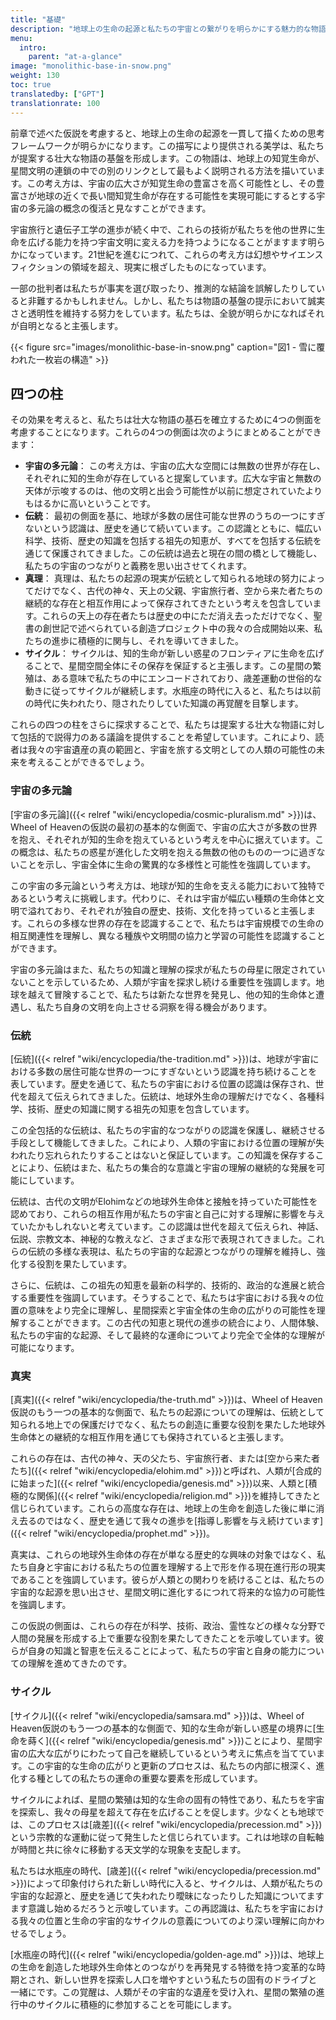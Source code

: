 ```yaml
---
title: "基礎"
description: "地球上の生命の起源と私たちの宇宙との繋がりを明らかにする魅力的な物語を探求してください。宇宙の多元論、祖先の知恵、天界の存在、星間繁殖といった概念に没頭しながら、人類の未来が宇宙を旅する文明としてどのような可能性を秘めているのかを考えましょう。"
menu:
  intro:
    parent: "at-a-glance"
image: "monolithic-base-in-snow.png"
weight: 130
toc: true
translatedby: ["GPT"]
translationrate: 100
---
```


前章で述べた仮説を考慮すると、地球上の生命の起源を一貫して描くための思考フレームワークが明らかになります。この描写により提供される美学は、私たちが提案する壮大な物語の基盤を形成します。この物語は、地球上の知覚生命が、星間文明の連鎖の中での別のリンクとして最もよく説明される方法を描いています。この考え方は、宇宙の広大さが知覚生命の豊富さを高く可能性とし、その豊富さが地球の近くで長い間知覚生命が存在する可能性を実現可能にするとする宇宙の多元論の概念の復活と見なすことができます。

宇宙旅行と遺伝子工学の進歩が続く中で、これらの技術が私たちを他の世界に生命を広げる能力を持つ宇宙文明に変える力を持つようになることがますます明らかになっています。21世紀を進むにつれて、これらの考え方は幻想やサイエンスフィクションの領域を超え、現実に根ざしたものになっています。

一部の批判者は私たちが事実を選び取ったり、推測的な結論を誤解したりしていると非難するかもしれません。しかし、私たちは物語の基盤の提示において誠実さと透明性を維持する努力をしています。私たちは、全貌が明らかになればそれが自明となると主張します。

{{< figure src="images/monolithic-base-in-snow.png" caption="図1 - 雪に覆われた一枚岩の構造" >}}

## 四つの柱

その効果を考えると、私たちは壮大な物語の基石を確立するために4つの側面を考慮することになります。これらの4つの側面は次のようにまとめることができます：

- **宇宙の多元論**： この考え方は、宇宙の広大な空間には無数の世界が存在し、それぞれに知的生命が存在していると提案しています。広大な宇宙と無数の天体が示唆するのは、他の文明と出会う可能性が以前に想定されていたよりもはるかに高いということです。
- **伝統**： 最初の側面を基に、地球が多数の居住可能な世界のうちの一つにすぎないという認識は、歴史を通じて続いています。この認識とともに、幅広い科学、技術、歴史の知識を包括する祖先の知恵が、すべてを包括する伝統を通じて保護されてきました。この伝統は過去と現在の間の橋として機能し、私たちの宇宙のつながりと義務を思い出させてくれます。
- **真理**： 真理は、私たちの起源の現実が伝統として知られる地球の努力によってだけでなく、古代の神々、天上の父親、宇宙旅行者、空から来た者たちの継続的な存在と相互作用によって保存されてきたという考えを包含しています。これらの天上の存在者たちは歴史の中にただ消え去っただけでなく、聖書の創世記で述べられている創造プロジェクト中の我々の合成開始以来、私たちの進歩に積極的に関与し、それを導いてきました。
- **サイクル**： サイクルは、知的生命が新しい惑星のフロンティアに生命を広げることで、星間空間全体にその保存を保証すると主張します。この星間の繁殖は、ある意味で私たちの中にエンコードされており、歳差運動の世俗的な動きに従ってサイクルが継続します。水瓶座の時代に入ると、私たちは以前の時代に失われたり、隠されたりしていた知識の再覚醒を目撃します。

これらの四つの柱をさらに探求することで、私たちは提案する壮大な物語に対して包括的で説得力のある議論を提供することを希望しています。これにより、読者は我々の宇宙遺産の真の範囲と、宇宙を旅する文明としての人類の可能性の未来を考えることができるでしょう。

### 宇宙の多元論

[宇宙の多元論]({{< relref "wiki/encyclopedia/cosmic-pluralism.md" >}})は、Wheel of Heavenの仮説の最初の基本的な側面で、宇宙の広大さが多数の世界を抱え、それぞれが知的生命を抱えているという考えを中心に据えています。この概念は、私たちの惑星が進化した文明を抱える無数の他のものの一つに過ぎないことを示し、宇宙全体に生命の驚異的な多様性と可能性を強調しています。

この宇宙の多元論という考え方は、地球が知的生命を支える能力において独特であるという考えに挑戦します。代わりに、それは宇宙が幅広い種類の生命体と文明で溢れており、それぞれが独自の歴史、技術、文化を持っていると主張します。これらの多様な世界の存在を認識することで、私たちは宇宙規模での生命の相互関連性を理解し、異なる種族や文明間の協力と学習の可能性を認識することができます。

宇宙の多元論はまた、私たちの知識と理解の探求が私たちの母星に限定されていないことを示しているため、人類が宇宙を探求し続ける重要性を強調します。地球を越えて冒険することで、私たちは新たな世界を発見し、他の知的生命体と遭遇し、私たち自身の文明を向上させる洞察を得る機会があります。

### 伝統

[伝統]({{< relref "wiki/encyclopedia/the-tradition.md" >}})は、地球が宇宙における多数の居住可能な世界の一つにすぎないという認識を持ち続けることを表しています。歴史を通じて、私たちの宇宙における位置の認識は保存され、世代を超えて伝えられてきました。伝統は、地球外生命の理解だけでなく、各種科学、技術、歴史の知識に関する祖先の知恵を包含しています。

この全包括的な伝統は、私たちの宇宙的なつながりの認識を保護し、継続させる手段として機能してきました。これにより、人類の宇宙における位置の理解が失われたり忘れられたりすることはないと保証しています。この知識を保存することにより、伝統はまた、私たちの集合的な意識と宇宙の理解の継続的な発展を可能にしています。

伝統は、古代の文明がElohimなどの地球外生命体と接触を持っていた可能性を認めており、これらの相互作用が私たちの宇宙と自己に対する理解に影響を与えていたかもしれないと考えています。この認識は世代を超えて伝えられ、神話、伝説、宗教文本、神秘的な教えなど、さまざまな形で表現されてきました。これらの伝統の多様な表現は、私たちの宇宙的な起源とつながりの理解を維持し、強化する役割を果たしています。

さらに、伝統は、この祖先の知恵を最新の科学的、技術的、政治的な進展と統合する重要性を強調しています。そうすることで、私たちは宇宙における我々の位置の意味をより完全に理解し、星間探索と宇宙全体の生命の広がりの可能性を理解することができます。この古代の知恵と現代の進歩の統合により、人間体験、私たちの宇宙的な起源、そして最終的な運命についてより完全で全体的な理解が可能になります。

### 真実

[真実]({{< relref "wiki/encyclopedia/the-truth.md" >}})は、Wheel of Heaven仮説のもう一つの基本的な側面で、私たちの起源についての理解は、伝統として知られる地上での保護だけでなく、私たちの創造に重要な役割を果たした地球外生命体との継続的な相互作用を通じても保持されていると主張します。

これらの存在は、古代の神々、天の父たち、宇宙旅行者、または[空から来た者たち]({{< relref "wiki/encyclopedia/elohim.md" >}})と呼ばれ、人類が[合成的に始まった]({{< relref "wiki/encyclopedia/genesis.md" >}})以来、人類と[積極的な関係]({{< relref "wiki/encyclopedia/religion.md" >}})を維持してきたと信じられています。これらの高度な存在は、地球上の生命を創造した後に単に消え去るのではなく、歴史を通じて我々の進歩を[指導し影響を与え続けています]({{< relref "wiki/encyclopedia/prophet.md" >}})。

真実は、これらの地球外生命体の存在が単なる歴史的な興味の対象ではなく、私たち自身と宇宙における私たちの位置を理解する上で形を作る現在進行形の現実であることを強調しています。彼らが人類との関わりを続けることは、私たちの宇宙的な起源を思い出させ、星間文明に進化するにつれて将来的な協力の可能性を強調します。

この仮説の側面は、これらの存在が科学、技術、政治、霊性などの様々な分野で人間の発展を形成する上で重要な役割を果たしてきたことを示唆しています。彼らが自身の知識と智恵を伝えることによって、私たちの宇宙と自身の能力についての理解を進めてきたのです。

### サイクル

[サイクル]({{< relref "wiki/encyclopedia/samsara.md" >}})は、Wheel of Heaven仮説のもう一つの基本的な側面で、知的な生命が新しい惑星の境界に[生命を蒔く]({{< relref "wiki/encyclopedia/genesis.md" >}})ことにより、星間宇宙の広大な広がりにわたって自己を継続しているという考えに焦点を当てています。この宇宙的な生命の広がりと更新のプロセスは、私たちの内部に根深く、進化する種としての私たちの運命の重要な要素を形成しています。

サイクルによれば、星間の繁殖は知的な生命の固有の特性であり、私たちを宇宙を探索し、我々の母星を超えて存在を広げることを促します。少なくとも地球では、このプロセスは[歳差]({{< relref "wiki/encyclopedia/precession.md" >}})という宗教的な運動に従って発生したと信じられています。これは地球の自転軸が時間と共に徐々に移動する天文学的な現象を支配します。

私たちは水瓶座の時代、[歳差]({{< relref "wiki/encyclopedia/precession.md"  >}})によって印象付けられた新しい時代に入ると、サイクルは、人類が私たちの宇宙的な起源と、歴史を通じて失われたり曖昧になったりした知識についてますます意識し始めるだろうと示唆しています。この再認識は、私たちを宇宙における我々の位置と生命の宇宙的なサイクルの意義についてのより深い理解に向かわせるでしょう。

[水瓶座の時代]({{< relref "wiki/encyclopedia/golden-age.md" >}})は、地球上の生命を創造した地球外生命体とのつながりを再発見する特徴を持つ変革的な時期とされ、新しい世界を探索し人口を増やすという私たちの固有のドライブと一緒にです。この覚醒は、人類がその宇宙的な遺産を受け入れ、星間の繁殖の進行中のサイクルに積極的に参加することを可能にします。
